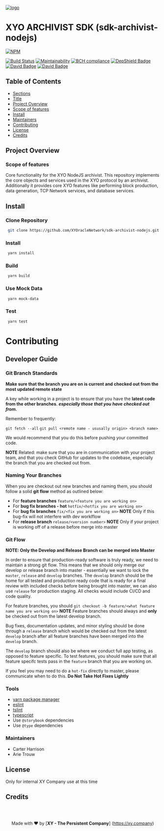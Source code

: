 [logo]: https://cdn.xy.company/img/brand/XY_Logo_GitHub.png

[![logo]](https://xy.company)

# XYO ARCHIVIST SDK (sdk-archivist-nodejs)

[![NPM](https://nodei.co/npm/@xyo-network/sdk-archivist-nodejs.png)](https://nodei.co/npm/@xyo-network/sdk-archivist-nodejs/) 
 
[![Build Status](https://travis-ci.com/XYOracleNetwork/sdk-archivist-nodejs.svg?branch=develop)](https://travis-ci.com/XYOracleNetwork/sdk-archivist-nodejs) [![Maintainability](https://api.codeclimate.com/v1/badges/f3dd4f4d35e1bd9eeabc/maintainability)](https://codeclimate.com/github/XYOracleNetwork/sdk-archivist-nodejs/maintainability) [![BCH compliance](https://bettercodehub.com/edge/badge/XYOracleNetwork/sdk-archivist-nodejs?branch=master)](https://bettercodehub.com/results/XYOracleNetwork/sdk-archivist-nodejs) [![DepShield Badge](https://depshield.sonatype.org/badges/XYOracleNetwork/sdk-archivist-nodejs/depshield.svg)](https://depshield.github.io) [![David Badge](https://david-dm.org/xyoraclenetwork/sdk-archivist-nodejs/status.svg)](https://david-dm.org/xyoraclenetwork/sdk-archivist-nodejs) [![David Badge](https://david-dm.org/xyoraclenetwork/sdk-archivist-nodejs/dev-status.svg)](https://david-dm.org/xyoraclenetwork/sdk-archivist-nodejs)

## Table of Contents

- [Sections](#sections)
- [Title](#xyo-archivist-sdk)
- [Project Overview](#project-overview)
- [Scope of features](#scope-of-features)
- [Install](#install)
- [Maintainers](#maintainers)
- [Contributing](#contributing)
- [License](#license)
- [Credits](#credits)


## Project Overview

### Scope of features
Core functionality for the XYO NodeJS archivist. This repository implements the core objects and services used in the XYO protocol by an archivist. Additionally it provides core XYO features like performing block production, data generation, TCP Network services, and database services.

## Install 

### Clone Repository

```sh
 git clone https://github.com/XYOracleNetwork/sdk-archivist-nodejs.git
```

### Install

```sh
 yarn install
```

### Build

```sh
 yarn build
```

### Use Mock Data

```sh
 yarn mock-data
```

### Test

```sh
 yarn test
```

# Contributing

## Developer Guide

### Git Branch Standards

**Make sure that the branch you are on is current and checked out from the most updated remote state**

A key while working in a project is to ensure that you have the **latest code from the other branches**. ***especially those that you have checked out from.*** 

Remember to frequently: 

`git fetch --all`
`git pull <remote name - ususally origin> <branch name>`

We would recommend that you do this before pushing your committed code. 

**NOTE** Related: make sure that you are in communication with your project team, and that you check GitHub for updates to the codebase, especially the branch that you are checked out from. 

### Naming Your Branches

When you are checkout out new branches and naming them, you should follow a solid **git flow** method as outlined below: 
- For **feature branches** `feature/<feature you are working on>`
- For **bug fix branches - hot** `hotfix/<hotfix you are working on>`
- For **bug fix branches** `fix/<fix you are working on>` **NOTE** Only if this bug-fix will not interfere with dev worklflow
- For **release branch** `release/<version number>` **NOTE** Only if your project is working off of a release before merge into master

### Git Flow

**NOTE: Only the Develop and Release Branch can be merged into Master**

In order to ensure that production-ready software is truly ready, we need to maintain a strong git flow. This means that we should only merge our develop or release branch into master - essentially we want to lock the `master`, `release` and `develop` branches. The `develop` branch should be the home for all tested and production ready code that is ready for a final review with included checks before being brought into master, we can also use `release` for production staging. All checks would include CI/CD and code quality. 

For feature branches, you should `git checkout -b feature/<what feature name you are working on>`
**NOTE** Feature branches should always and **only** be checked out from the latest develop branch. 

Bug fixes, documentation updates, and minor styling should be done through a `release` branch which would be checked out from the latest `develop` branch after all feature branches have been merged into the `develop` branch.

The `develop` branch should also be where we conduct full app testing, as opposed to feature specific. To test features, you should make sure that all feature specifc tests pass in the `feature` branch that you are working on.

If you feel you may need to do a `hot-fix` directly to master, please communicate when to do this. **Do Not Take Hot Fixes Lightly**

### Tools

- [yarn package manager](https://yarnpkg.com/en/)
- [eslint](https://eslint.org/)
- [tslint](https://palantir.github.io/tslint/)
- [typescript](https://www.typescriptlang.org/)
- Use `@storybook` dependencies 
- Use `@type` dependencies

### Maintainers
- Carter Harrison
- Arie Trouw

## License

Only for internal XY Company use at this time

## Credits

<br><br><p align="center">Made with  ❤️  by [**XY - The Persistent Company**] (https://xy.company)</p>

